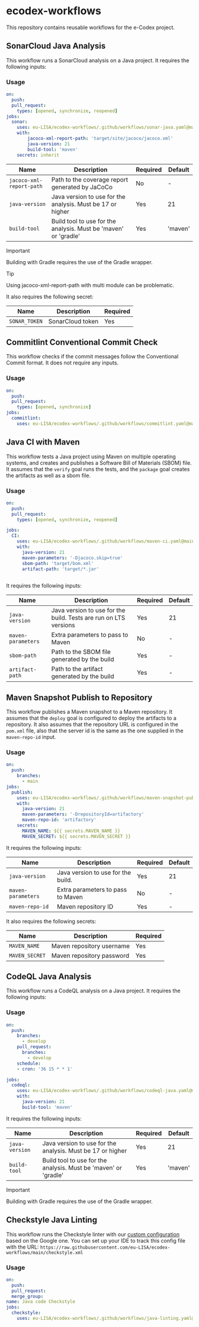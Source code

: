 # ecodex-workflows

This repository contains reusable workflows for the e-Codex project.

## SonarCloud Java Analysis

This workflow runs a SonarCloud analysis on a Java project. It requires the following inputs:

### Usage

```yaml
on:
  push:
  pull_request:
    types: [opened, synchronize, reopened]
jobs:
  sonar:
    uses: eu-LISA/ecodex-workflows/.github/workflows/sonar-java.yaml@main
    with:
        jacoco-xml-report-path: 'target/site/jacoco/jacoco.xml'
        java-version: 21
        build-tool: 'maven'
    secrets: inherit
```

| Name                     | Description                                                     | Required | Default |
| ------------------------ | --------------------------------------------------------------- | -------- | ------- |
| `jacoco-xml-report-path` | Path to the coverage report generated by JaCoCo                 | No       | -       |
| `java-version`           | Java version to use for the analysis. Must be 17 or higher      | Yes      | 21      |
| `build-tool`             | Build tool to use for the analysis. Must be 'maven' or 'gradle' | Yes      | 'maven' |

> [!IMPORTANT]
> Building with Gradle requires the use of the Gradle wrapper.

> [!TIP]
>  Using jacoco-xml-report-path with multi module can be problematic.


It also requires the following secret:

| Name          | Description      | Required |
| ------------- | ---------------- | -------- |
| `SONAR_TOKEN` | SonarCloud token | Yes      |

## Commitlint Conventional Commit Check

This workflow checks if the commit messages follow the Conventional Commit format. It does not require any inputs.

### Usage

```yaml
on:
  push:
  pull_request:
    types: [opened, synchronize]
jobs:
  commitlint:
    uses: eu-LISA/ecodex-workflows/.github/workflows/commitlint.yaml@main
```

## Java CI with Maven

This workflow tests a Java project using Maven on multiple operating systems, and creates and publishes a Software Bill of Materials (SBOM) file.
It assumes that the `verify` goal runs the tests, and the `package` goal creates the artifacts as well as a sbom file. 

### Usage

```yaml
on:
  push:
  pull_request:
    types: [opened, synchronize, reopened]

jobs:
  CI:
    uses: eu-LISA/ecodex-workflows/.github/workflows/maven-ci.yaml@main
    with:
      java-version: 21
      maven-parameters: '-Djacoco.skip=true'
      sbom-path: 'target/bom.xml'
      artifact-path: 'target/*.jar'
              
```

It requires the following inputs:

| Name               | Description                                                      | Required | Default |
| ------------------ | ---------------------------------------------------------------- | -------- | ------- |
| `java-version`     | Java version to use for the build. Tests are run on LTS versions | Yes      | 21      |
| `maven-parameters` | Extra parameters to pass to Maven                                | No       | -       |
| `sbom-path`        | Path to the SBOM file generated by the build                     | Yes      | -       |
| `artifact-path`    | Path to the artifact generated by the build                      | Yes      | -       |

## Maven Snapshot Publish to Repository

This workflow publishes a Maven snapshot to a Maven repository. It assumes that the `deploy` goal is configured to deploy the artifacts to a repository.
It also assumes that the repository URL is configured in the `pom.xml` file, also that the server id is the same as the one supplied in the `maven-repo-id` input.

### Usage

```yaml
on:
  push:
    branches:
      - main
jobs:
  publish:
    uses: eu-LISA/ecodex-workflows/.github/workflows/maven-snapshot-publish.yaml@main
    with:
      java-version: 21
      maven-parameters: '-DrepositoryId=artifactory'
      maven-repo-id: 'artifactory'
    secrets:
      MAVEN_NAME: ${{ secrets.MAVEN_NAME }}
      MAVEN_SECRET: ${{ secrets.MAVEN_SECRET }}
```

It requires the following inputs:

| Name               | Description                        | Required | Default |
| ------------------ | ---------------------------------- | -------- | ------- |
| `java-version`     | Java version to use for the build. | Yes      | 21      |
| `maven-parameters` | Extra parameters to pass to Maven  | No       | -       |
| `maven-repo-id`    | Maven repository ID                | Yes      | -       |

It also requires the following secrets:

| Name           | Description               | Required |
| -------------- | ------------------------- | -------- |
| `MAVEN_NAME`   | Maven repository username | Yes      |
| `MAVEN_SECRET` | Maven repository password | Yes      |


## CodeQL Java Analysis

This workflow runs a CodeQL analysis on a Java project. It requires the following inputs:

### Usage

```yaml
on:
  push:
    branches:
      - develop
    pull_request:
      branches:
        - develop  
    schedule:
    - cron: '36 15 * * 1'    

jobs:
  codeql:
    uses: eu-LISA/ecodex-workflows/.github/workflows/codeql-java.yaml@main
    with:
      java-version: 21
      build-tool: 'maven'
```

It requires the following inputs:

| Name               | Description                                                      | Required | Default |
| ------------------ | ---------------------------------------------------------------- | -------- | ------- |
| `java-version`     | Java version to use for the analysis. Must be 17 or higher       | Yes      | 21      |
| `build-tool`       | Build tool to use for the analysis. Must be 'maven' or 'gradle'  | Yes      | 'maven' |

> [!IMPORTANT]
> Building with Gradle requires the use of the Gradle wrapper.

## Checkstyle Java Linting

This workflow runs the Checkstyle linter with our [custom configuration](checkstyle.xml) based on the Google one. You can set up your IDE to track this config file with the URL: `https://raw.githubusercontent.com/eu-LISA/ecodex-workflows/main/checkstyle.xml`

### Usage
```yaml
on: 
  push:
  pull_request:
  merge_group:
name: Java code Checkstyle
jobs:
  checkstyle:
    uses: eu-LISA/ecodex-workflows/.github/workflows/java-linting.yaml@main
```


